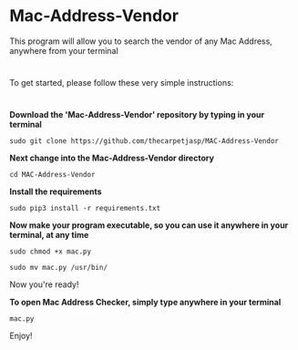 # Mac-Address-Vendor
This program will allow you to search the vendor of any Mac Address, anywhere from your terminal
#
#



To get started, please follow these very simple instructions:
#

**Download the 'Mac-Address-Vendor' repository by typing in your terminal**

`sudo git clone https://github.com/thecarpetjasp/MAC-Address-Vendor`
    
 
 
**Next change into the Mac-Address-Vendor directory**
 
 `cd MAC-Address-Vendor`
   
   
**Install the requirements**

`sudo pip3 install -r requirements.txt`
   
   
**Now make your program executable, so you can use it anywhere in your terminal, at any time**

`sudo chmod +x mac.py`

`sudo mv mac.py /usr/bin/`
    
    
Now you're ready!


**To open Mac Address Checker, simply type anywhere in your terminal**

`mac.py`
    
    
Enjoy!
